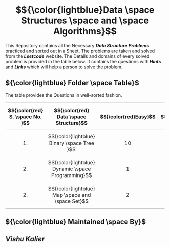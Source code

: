 # $${\color{lightblue}Data \space Structures \space and \space Algorithms}$$

This Repository contains all the Necessary ***Data Structure Problems*** practiced and sorted out in a Sheet. The problems are taken and solved from the ***Leetcode*** website. The Details and domains of every solved problem is provided in the table below. It contains the questions with ***Hints*** and ***Links*** which will help a person to solve the problem.

## ${\color{lightblue} Folder \space Table}$

The table provides the Questions in well-sorted fashion.

| $${\color{red} S. \space No. }$$ | $${\color{red} Data \space Structure}$$ | $${\color{red}Easy}$$ | $${\color{red}Medium}$$ | $${\color{red} Hard}$$ | $${\color{red}Link}$$ |
|-|-|-|-|-|-|
| $${1.}$$ | $${\color{lightblue} Binary \space Tree }$$ | $${10}$$ | $${8}$$ | $${3}$$ | [Folder](https://github.com/VishuKalier2003/Data-Structures-and-Algorithms/tree/main/BinaryTree) |
| $${2.}$$ | $${\color{lightblue} Dynamic \space Programming}$$ | $${1}$$ | $${0}$$ | $${0}$$ | [Folder](https://github.com/VishuKalier2003/Data-Structures-and-Algorithms/tree/main/Dynamic%20Programming) |
| $${2.}$$ | $${\color{lightblue} Map \space and \space Set}$$ | $${2}$$ | $${0}$$ | $${0}$$ | [Folder](https://github.com/VishuKalier2003/Data-Structures-and-Algorithms/tree/main/Maps) |

## ${\color{lightblue} Maintained \space By}$
## ***Vishu Kalier***
